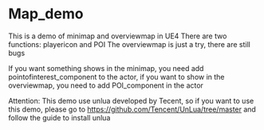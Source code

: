 # Map_demo
This is a demo of minimap and overviewmap in UE4
There are two functions: playericon and POI
The overviewmap is just a try, there are still bugs

If you want something shows in the minimap, you need add pointofinterest_component to the actor, if you want to show in the overviewmap, you need to add POI_component in the actor

Attention: This demo use unlua developed by Tecent, so if you want to use this demo, please go to https://github.com/Tencent/UnLua/tree/master and follow the guide to install unlua
